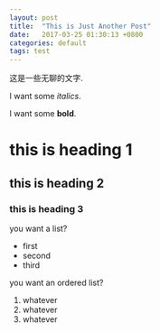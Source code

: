 ```yaml
---
layout: post
title:  "This is Just Another Post"
date:   2017-03-25 01:30:13 +0800
categories: default
tags: test
---
```

这是一些无聊的文字.

I want some _italics_.

I want some **bold**.

# this is heading 1

## this is heading 2

### this is heading 3

you want a list?
* first
* second
* third

you want an ordered list?
1. whatever
1. whatever
1. whatever
